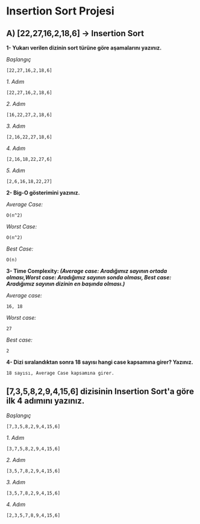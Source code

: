 # Insertion Sort Projesi
## **A) [22,27,16,2,18,6] -> Insertion Sort**

**1- Yukarı verilen dizinin sort türüne göre aşamalarını yazınız.**

*Başlangıç* 

    [22,27,16,2,18,6]

*1. Adım*

    [22,27,16,2,18,6]

*2. Adım*

    [16,22,27,2,18,6]

*3. Adım*

    [2,16,22,27,18,6]

*4. Adım*

    [2,16,18,22,27,6]

*5. Adım*

    [2,6,16,18,22,27]

**2- Big-O gösterimini yazınız.**
	
*Average Case:* 

    O(n^2) 

*Worst Case:* 

    O(n^2)

*Best Case:* 

    O(n) 

**3- Time Complexity: *(Average case: Aradığımız sayının ortada olması,Worst case: Aradığımız sayının sonda olması, Best case: Aradığımız sayının dizinin en başında olması.)***

*Average case:* 

    16, 18

*Worst case:* 

    27

*Best case:*

    2

**4- Dizi sıralandıktan sonra 18 sayısı hangi case kapsamına girer? Yazınız.**

    18 sayısı, Average Case kapsamına girer.

## [7,3,5,8,2,9,4,15,6] dizisinin Insertion Sort'a göre ilk 4 adımını yazınız.

*Başlangıç*

    [7,3,5,8,2,9,4,15,6]

*1. Adım*

    [3,7,5,8,2,9,4,15,6]

*2. Adım*

    [3,5,7,8,2,9,4,15,6]

*3. Adım*

    [3,5,7,8,2,9,4,15,6]

*4. Adım*

    [2,3,5,7,8,9,4,15,6]

